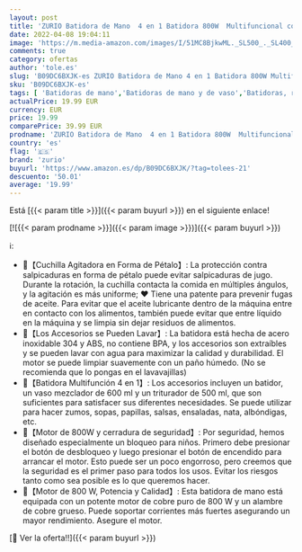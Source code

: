 ```yaml
---
layout: post
title: 'ZURIO Batidora de Mano  4 en 1 Batidora 800W  Multifuncional con Batidor de Huevos  Vaso Medidor  Picadora  Cuchilla de Acero Inoxidable  sin BPA para Batidos  Sopas  Comida para Bebés'
date: 2022-04-08 19:04:11
image: 'https://m.media-amazon.com/images/I/51MC8BjkwML._SL500_._SL400_.jpg'
comments: true
category: ofertas
author: 'tole.es'
slug: 'B09DC6BXJK-es ZURIO Batidora de Mano 4 en 1 Batidora 800W Multifuncional...'
sku: 'B09DC6BXJK-es'
tags: [ 'Batidoras de mano','Batidoras de mano y de vaso','Batidoras, robots de cocina y minipicadoras','Hogar y cocina','Pequeño electrodoméstico','bebés','zurio', ]
actualPrice: 19.99 EUR
currency: EUR
price: 19.99
comparePrice: 39.99 EUR
prodname: 'ZURIO Batidora de Mano  4 en 1 Batidora 800W  Multifuncional con Batidor de Huevos  Vaso Medidor  Picadora  Cuchilla de Acero Inoxidable  sin BPA para Batidos  Sopas  Comida para Bebés'
country: 'es'
flag: '🇪🇸'
brand: 'zurio'
buyurl: 'https://www.amazon.es/dp/B09DC6BXJK/?tag=tolees-21'
descuento: '50.01'
average: '19.99'
---
```


Está [{{< param title >}}]({{< param buyurl >}}) en el siguiente enlace!

[![{{< param prodname >}}]({{< param image >}})]({{< param buyurl >}})

ℹ️:

- 🥣【Cuchilla Agitadora en Forma de Pétalo】: La protección contra salpicaduras en forma de pétalo puede evitar salpicaduras de jugo. Durante la rotación, la cuchilla contacta la comida en múltiples ángulos, y la agitación es más uniforme; ❤ Tiene una patente para prevenir fugas de aceite. Para evitar que el aceite lubricante dentro de la máquina entre en contacto con los alimentos, también puede evitar que entre líquido en la máquina y se limpia sin dejar residuos de alimentos.
- 🥕【Los Accesorios se Pueden Lavar】: La batidora está hecha de acero inoxidable 304 y ABS, no contiene BPA, y los accesorios son extraíbles y se pueden lavar con agua para maximizar la calidad y durabilidad. El motor se puede limpiar suavemente con un paño húmedo. (No se recomienda que lo pongas en el lavavajillas)
- 🍅【Batidora Multifunción 4 en 1】: Los accesorios incluyen un batidor, un vaso mezclador de 600 ml y un triturador de 500 ml, que son suficientes para satisfacer sus diferentes necesidades. Se puede utilizar para hacer zumos, sopas, papillas, salsas, ensaladas, nata, albóndigas, etc.
- 🍉【Motor de 800W y cerradura de seguridad】: Por seguridad, hemos diseñado especialmente un bloqueo para niños. Primero debe presionar el botón de desbloqueo y luego presionar el botón de encendido para arrancar el motor. Esto puede ser un poco engorroso, pero creemos que la seguridad es el primer paso para todos los usos. Evitar los riesgos tanto como sea posible es lo que queremos hacer.
- 🍓【Motor de 800 W, Potencia y Calidad】: Esta batidora de mano está equipada con un potente motor de cobre puro de 800 W y un alambre de cobre grueso. Puede soportar corrientes más fuertes asegurando un mayor rendimiento. Asegure el motor.

[🛒 Ver la oferta!!]({{< param buyurl >}})
